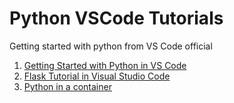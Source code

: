 # Python VSCode Tutorials

Getting started with python from VS Code official

1. [Getting Started with Python in VS Code](https://code.visualstudio.com/docs/python/python-tutorial)
2. [Flask Tutorial in Visual Studio Code](https://code.visualstudio.com/docs/python/tutorial-flask)
3. [Python in a container](https://code.visualstudio.com/docs/containers/quickstart-python)

